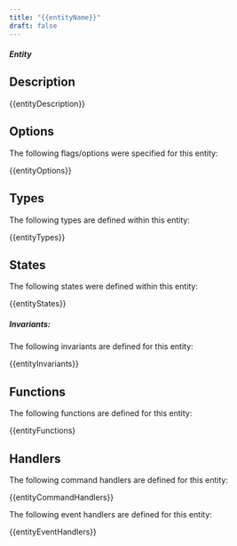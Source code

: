 ```yaml
---
title: "{{entityName}}"
draft: false
---
```


#### _Entity_

## Description
{{entityDescription}}

## Options
The following flags/options were specified for this entity:

{{entityOptions}}

## Types
The following types are defined within this entity:

{{entityTypes}}

## States
The following states were defined within this entity:

{{entityStates}}

##### Invariants:
The following invariants are defined for this entity:

{{entityInvariants}}

## Functions
The following functions are defined for this entity:

{{entityFunctions}

## Handlers
The following command handlers are defined for this entity:

{{entityCommandHandlers}}

The following event handlers are defined for this entity:

{{entityEventHandlers}}